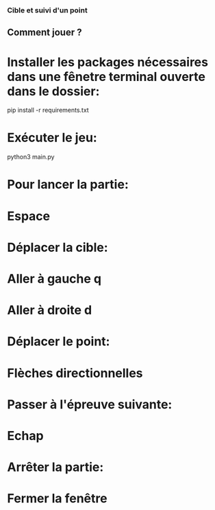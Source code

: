 ### Cible et suivi d'un point 

## Comment jouer ?

# Installer les packages nécessaires dans une fênetre terminal ouverte dans le dossier:

pip install -r requirements.txt 

# Exécuter le jeu:

python3 main.py 

# Pour lancer la partie: 
# Espace 

# Déplacer la cible: 
# Aller à gauche q 
# Aller à droite d 

# Déplacer le point:
# Flèches directionnelles

# Passer à l'épreuve suivante:
# Echap

# Arrêter la partie: 
# Fermer la fenêtre